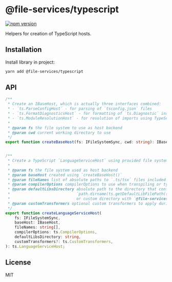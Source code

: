 # @file-services/typescript
[![npm version](https://img.shields.io/npm/v/@file-services/typescript.svg)](https://www.npmjs.com/package/@file-services/typescript)

Helpers for creation of TypeScript hosts.

## Installation

Install library in project:
```sh
yarn add @file-services/typescript
```

## API

```ts
/**
 * Create an IBaseHost, which is actually three interfaces combined:
 * - `ts.ParseConfigHost` - for parsing of `tsconfig.json` files
 * - `ts.FormatDiagnosticsHost` - for formatting of `ts.Diagnostic` instances
 * - `ts.ModuleResolutionHost` - for resolution of imports using TypeScript's built-in mechanism
 *
 * @param fs the file system to use as host backend
 * @param cwd current working directory to use
 */
export function createBaseHost(fs: IFileSystemSync, cwd: string): IBaseHost;


/**
 * Create a TypeScript `LanguageServiceHost` using provided file system.
 *
 * @param fs the file system used as host backend
 * @param baseHost created using `createBaseHost()`
 * @param fileNames list of absolute paths to `.ts/tsx` files included in this transpilation
 * @param compilerOptions compilerOptions to use when transpiling or type checking
 * @param defaultLibsDirectory absolute path to the directory that contains TypeScript's built-in `.d.ts` files
 *                             `path.dirname(ts.getDefaultLibFilePath({}))` in node,
 *                             or custom directory with `@file-services/memory`
 * @param customTransformers optional custom transformers to apply during transpilation
 */
export function createLanguageServiceHost(
    fs: IFileSystemSync,
    baseHost: IBaseHost,
    fileNames: string[],
    compilerOptions: ts.CompilerOptions,
    defaultLibsDirectory: string,
    customTransformers?: ts.CustomTransformers,
): ts.LanguageServiceHost;
```

## License

MIT
